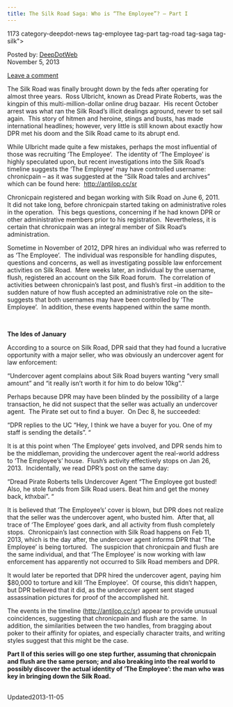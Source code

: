 ```yaml
---
title: The Silk Road Saga: Who is “The Employee”? – Part I
---
```

1173 category-deepdot-news tag-employee tag-part tag-road tag-saga tag-silk">
    
    
<span>Posted by: <a href="https://www.deepdotweb.com/author/admin/" title="">DeepDotWeb </a></span>    
<span>November 5, 2013</span>

    
<span><a href="https://www.deepdotweb.com/2013/11/05/the-silk-road-saga-who-is-the-employee-part-i/#respond">Leave a comment</a></span>
</p>
<div class="clear"></div>
    
<div class="entry">
    
<p>The Silk Road was finally brought down by the feds after operating for almost three years.  Ross Ulbricht, known as Dread Pirate Roberts, was the kingpin of this multi-million-dollar online drug bazaar.  His recent October arrest was what ran the Silk Road’s illicit dealings aground, never to set sail again.  This story of hitmen and heroine, stings and busts, has made international headlines; however, very little is still known about exactly how DPR met his doom and the Silk Road came to its abrupt end.</p>
<p>While Ulbricht made quite a few mistakes, perhaps the most influential of those was recruiting ‘The Employee’.  The identity of ‘The Employee’ is highly speculated upon, but recent investigations into the Silk Road’s timeline suggests the ‘The Employee’ may have controlled username: chronicpain &#8211; as it was suggested at the &#8220;Silk Road tales and archives&#8221; which can be found here:  <a href="http://antilop.cc/sr" target="_blank">http://antilop.cc/sr</a></p>
<p>Chronicpain registered and began working with Silk Road on June 6, 2011.  It did not take long, before chronicpain started taking on administrative roles in the operation.  This begs questions, concerning if he had known DPR or other administrative members prior to his registration.  Nevertheless, it is certain that chronicpain was an integral member of Silk Road’s administration.</p>
<p>Sometime in November of 2012, DPR hires an individual who was referred to as ‘The Employee’.  The individual was responsible for handling disputes, questions and concerns, as well as investigating possible law enforcement activities on Silk Road.  Mere weeks later, an individual by the username, flush, registered an account on the Silk Road forum.  The correlation of activities between chronicpain’s last post, and flush’s first –in addition to the sudden nature of how flush accepted an administrative role on the site– suggests that both usernames may have been controlled by ‘The Employee’.  In addition, these events happened within the same month.</p>
<p>&nbsp;</p>
<p><strong>The Ides of January</strong></p>
<p>According to a source on Silk Road, DPR said that they had found a lucrative opportunity with a major seller, who was obviously an undercover agent for law enforcement:</p>
<p>“Undercover agent complains about Silk Road buyers wanting &#8220;very small amount&#8221; and &#8220;it really isn&#8217;t worth it for him to do below 10kg&#8221;.”</p>
<p>Perhaps because DPR may have been blinded by the possibility of a large transaction, he did not suspect that the seller was actually an undercover agent.  The Pirate set out to find a buyer.  On Dec 8, he succeeded:</p>
<p>“DPR replies to the UC &#8220;Hey, I think we have a buyer for you. One of my staff is sending the details&#8221;. “</p>
<p>It is at this point when ‘The Employee’ gets involved, and DPR sends him to be the middleman, providing the undercover agent the real-world address to ‘The Employee’s’ house.  Flush’s activity effectively stops on Jan 26, 2013.  Incidentally, we read DPR’s post on the same day:</p>
<p>“Dread Pirate Roberts tells Undercover Agent &#8220;The Employee got busted! Also, he stole funds from Silk Road users. Beat him and get the money back, kthxbai&#8221;. “</p>
<p>It is believed that ‘The Employee’s’ cover is blown, but DPR does not realize that the seller was the undercover agent, who busted him.  After that, all trace of ‘The Employee’ goes dark, and all activity from flush completely stops.  Chronicpain’s last connection with Silk Road happens on Feb 11, 2013, which is the day after, the undercover agent informs DPR that ‘The Employee’ is being tortured.  The suspicion that chronicpain and flush are the same individual, and that ‘The Employee’ is now working with law enforcement has apparently not occurred to Silk Road members and DPR.</p>
<p>It would later be reported that DPR hired the undercover agent, paying him $80,000 to torture and kill ‘The Employee’.  Of course, this didn’t happen, but DPR believed that it did, as the undercover agent sent staged assassination pictures for proof of the accomplished hit.</p>
<p>The events in the timeline (<a href="http://antilop.cc/sr" target="_blank">http://antilop.cc/sr</a>) appear to provide unusual coincidences, suggesting that chronicpain and flush are the same.  In addition, the similarities between the two handles, from bragging about poker to their affinity for opiates, and especially character traits, and writing styles suggest that this might be the case.</p>
<p><strong>Part II of this series will go one step further, assuming that chronicpain and flush are the same person; and also breaking into the real world to possibly discover the actual identity of ‘The Employee’: the man who was key in bringing down the Silk Road.</strong></p>
    
    
    
<span style="display:none"><a href="https://www.deepdotweb.com/tag/employee/" rel="tag">employee</a> <a href="https://www.deepdotweb.com/tag/part/" rel="tag">part</a> <a href="https://www.deepdotweb.com/tag/road/" rel="tag">road</a> <a href="https://www.deepdotweb.com/tag/saga/" rel="tag">saga</a> <a href="https://www.deepdotweb.com/tag/silk/" rel="tag">silk</a></span>				
Updated2013-11-05</span>
<div style="display:none" class="vcard author" itemprop="author" itemscope itemtype="http://schema.org/Person"><strong class="fn" itemprop="name"><a href="https://www.deepdotweb.com/author/admin/" title="Posts by DeepDotWeb" rel="author">DeepDotWeb</a></strong></div>
    
    
    

